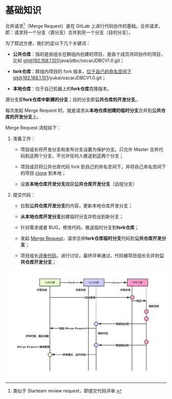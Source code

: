 # 基础知识

合并请求[^1]（Merge Request）是在 GitLab 上进行代码协作的基础。合并请求，即：请求将一个分支（源分支）合并到另一个分支（目的分支）。

为了叙述方便，我们约定以下几个关键词：

- **公共仓库**：指的是由组长在群组内创建的项目，是各个成员共同协作的项目，比如 git@192.168.1.101/java/jdbc/oscarJDBCV1.0.git；

- **fork仓库**：群组内项目的 fork 版本，位于自己的命名空间下git@192.168.1.101/yukai/oscarJDBCV1.0.git；

- **本地仓库**：位于自己机器上的**fork仓库**克隆版本。

源分支即**fork仓库中新建的分支**；目的分支即**公共仓库的开发分支**。

每次发起 Merge Request 时，就是请求从**本地仓库创建的临时分支**合并到**公共仓库的开发分支**上。

Merge Request 流程如下：

1. 准备工作：

   - 项目组长将开发分支和发布分支设置为保护分支。只允许 Master 合并代码到这两个分支，不允许任何人推送到这两个分支；

   - 项目成员将公共仓库代码 fork 到自己的命名空间下，并将自己命名空间下的项目 [clone](/setup/clone.md) 到本地； 

   - 设置**本地仓库开发分支**跟踪**公共仓库开发分支**（远程分支）

2. 提交代码：
   
   - 拉取**公共仓库开发分支**的内容，更新本地仓库开发分支；

   - **从本地仓库开发分支**创建临时分支并检出到新分支；

   - 针对需求或者 BUG，修改代码，推送临时分支到**fork仓库**；
   
   - 发起 [Merge Request](/review/local-modify.md)，请求合并**fork仓库临时分支**代码到**公共仓库开发分支**；

   - 项目组长[评审代码](/review/discuss.md)，进行讨论，最终评审通过，代码被项目组长合并到**公共仓库开发分支**；
   
![](/assets/mr-flow.png)

[^1]: 类似于 Starteam review request，即提交代码评审.





